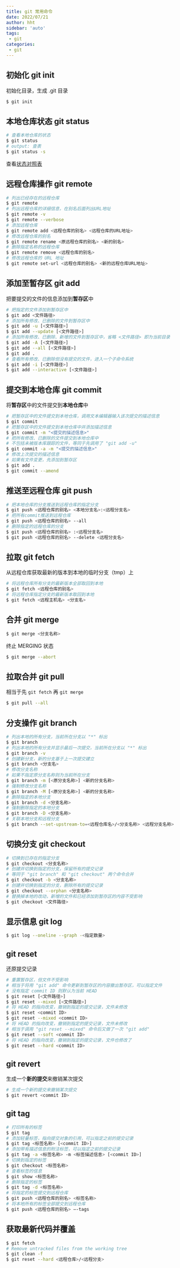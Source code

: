 ```yaml
---
title: git 常用命令
date: 2022/07/21
author: hht
sidebar: 'auto'
tags:
 - git
categories: 
 - git
---
```


## 初始化 git init

初始化目录，生成 .git 目录

```bash
$ git init
```

## 本地仓库状态 git status

```bash
# 查看本地仓库的状态
$ git status
# output: 查表
$ git status -s
```

查看[状态对照表](https://git-scm.com/docs/git-status)

## 远程仓库操作 git remote

```bash
# 列出已经存在的远程仓库
$ git remote
# 列出远程仓库的详细信息，在别名后面列出URL地址
$ git remote -v
$ git remote --verbose
# 添加远程仓库
$ git remote add <远程仓库的别名> <远程仓库的URL地址>
# 修改远程仓库的别名
$ git remote rename <原远程仓库的别名> <新的别名>
# 删除指定名称的远程仓库
$ git remote remove <远程仓库的别名>
# 修改远程仓库的 URL 地址
$ git remote set-url <远程仓库的别名> <新的远程仓库URL地址>
```

## 添加至暂存区 git add

把要提交的文件的信息添加到**暂存区**中

```bash
# 把指定的文件添加到暂存区中
$ git add <文件路径>
# 添加所有修改、已删除的文件到暂存区中
$ git add -u [<文件路径>]
$ git add --update [<文件路径>]
# 添加所有修改、已删除、新增的文件到暂存区中，省略 <文件路径> 即为当前目录
$ git add -A [<文件路径>]
$ git add --all [<文件路径>]
$ git add .
# 查看所有修改、已删除但没有提交的文件，进入一个子命令系统
$ git add -i [<文件路径>]
$ git add --interactive [<文件路径>]
```

## 提交到本地仓库 git commit

将**暂存区**中的文件提交到**本地仓库**中

```bash
# 把暂存区中的文件提交到本地仓库，调用文本编辑器输入该次提交的描述信息
$ git commit
# 把暂存区中的文件提交到本地仓库中并添加描述信息
$ git commit -m "<提交的描述信息>"
# 把所有修改、已删除的文件提交到本地仓库中
# 不包括未被版本库跟踪的文件，等同于先调用了 "git add -u"
$ git commit -a -m "<提交的描述信息>"
# 修改上次提交的描述信息
# 如果有文件变更，先添加到暂存区
$ git add .
$ git commit --amend
```

## 推送至远程仓库 git push

```bash
# 把本地仓库的分支推送到远程仓库的指定分支
$ git push <远程仓库的别名> <本地分支名>:<远程分支名>
# 把所有commit推送到远程仓库
$ git push <远程仓库的别名> --all
# 删除指定的远程仓库的分支
$ git push <远程仓库的别名> :<远程分支名>
$ git push <远程仓库的别名> --delete <远程分支名>
```

## 拉取 git fetch 

从远程仓库获取最新的版本到本地的临时分支（tmp）上

```bash
# 将远程仓库所有分支的最新版本全部取回到本地
$ git fetch <远程仓库的别名>
# 将远程仓库指定分支的最新版本取回到本地
$ git fetch <远程主机名> <分支名>
```

## 合并 git merge 

```bash
$ git merge <分支名称>
```

终止 MERGING 状态

```bash
$ git merge --abort
```

## 拉取合并 git pull 

相当于先 `git fetch` 再 `git merge`

```bash
$ git pull --all
```

## 分支操作 git branch 

```bash
# 列出本地的所有分支，当前所在分支以 "*" 标出
$ git branch
# 列出本地的所有分支并显示最后一次提交，当前所在分支以 "*" 标出
$ git branch -v
# 创建新分支，新的分支基于上一次提交建立
$ git branch <分支名>
# 修改分支名称
# 如果不指定原分支名称则为当前所在分支
$ git branch -m [<原分支名称>] <新的分支名称>
# 强制修改分支名称
$ git branch -M [<原分支名称>] <新的分支名称>
# 删除指定的本地分支
$ git branch -d <分支名称>
# 强制删除指定的本地分支
$ git branch -D <分支名称>
# 关联本地分支和远程分支
$ git branch --set-upstream-to=<远程仓库名>/<分支名称> <远程分支名称>
```

## 切换分支 git checkout

```bash
# 切换到已存在的指定分支
$ git checkout <分支名称>
# 创建并切换到指定的分支，保留所有的提交记录
# 等同于 "git branch" 和 "git checkout" 两个命令合并
$ git checkout -b <分支名称>
# 创建并切换到指定的分支，删除所有的提交记录
$ git checkout --orphan <分支名称>
# 替换掉本地的改动，新增的文件和已经添加到暂存区的内容不受影响
$ git checkout <文件路径>
```

## 显示信息 git log

```bash
$ git log --oneline --graph -<指定数量>
```

## git reset

还原提交记录

```bash
# 重置暂存区，但文件不受影响
# 相当于将用 "git add" 命令更新到暂存区的内容撤出暂存区，可以指定文件
# 没有指定 commit ID 则默认为当前 HEAD
$ git reset [<文件路径>]
$ git reset --mixed [<文件路径>]
# 将 HEAD 的指向改变，撤销到指定的提交记录，文件未修改
$ git reset <commit ID>
$ git reset --mixed <commit ID>
# 将 HEAD 的指向改变，撤销到指定的提交记录，文件未修改
# 相当于调用 "git reset --mixed" 命令后又做了一次 "git add"
$ git reset --soft <commit ID>
# 将 HEAD 的指向改变，撤销到指定的提交记录，文件也修改了
$ git reset --hard <commit ID>
```

## git revert

生成一个**新的提交**来撤销某次提交

```bash
# 生成一个新的提交来撤销某次提交
$ git revert <commit ID>
```

## git tag

```bash
# 打印所有的标签
$ git tag
# 添加轻量标签，指向提交对象的引用，可以指定之前的提交记录
$ git tag <标签名称> [<commit ID>]
# 添加带有描述信息的附注标签，可以指定之前的提交记录
$ git tag -a <标签名称> -m <标签描述信息> [<commit ID>]
# 切换到指定的标签
$ git checkout <标签名称>
# 查看标签的信息
$ git show <标签名称>
# 删除指定的标签
$ git tag -d <标签名称>
# 将指定的标签提交到远程仓库
$ git push <远程仓库的别名> <标签名称>
# 将本地所有的标签全部提交到远程仓库
$ git push <远程仓库的别名> –-tags
```

## 获取最新代码并覆盖

```bash
$ git fetch
# Remove untracked files from the working tree
$ git clean -f
$ git reset --hard <远程仓库>/<远程分支>
```
